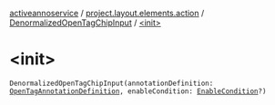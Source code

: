 [activeannoservice](../../index.md) / [project.layout.elements.action](../index.md) / [DenormalizedOpenTagChipInput](index.md) / [&lt;init&gt;](./-init-.md)

# &lt;init&gt;

`DenormalizedOpenTagChipInput(annotationDefinition: `[`OpenTagAnnotationDefinition`](../../annotationdefinition/-open-tag-annotation-definition/index.md)`, enableCondition: `[`EnableCondition`](../../project.annotationschema/-enable-condition/index.md)`?)`